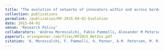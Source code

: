 ```yaml
---
title: "The evolution of networks of innovators within and across borders: Evidence from patent data"
collection: publications
permalink: /publication/RP-2015-04-01-Evolution
date: 2015-04-01
venue: 'Research Policy'
collaborators: 'Andrea Morescalchi, Fabio Pammolli, Alexander M Petersen and Massimo Riccaboni'
paperurl: orionpenner.com/files/RP2015_NetInv.pdf
citation: 'A. Morescalchi, F. Pammolli, O. Penner, A.M. Petersen, M. Riccaboni (2015) &quot;The evolution of networks of innovators within and across borders: Evidence from patent data&quot; <i>Research Policy</i>. 44(3)'
---
```

